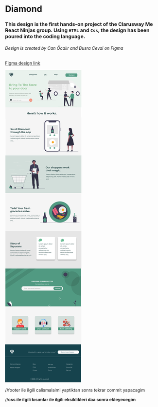 # Diamond

### This design is the first hands-on project of the Clarusway Me React Ninjas group. Using `HTML` and `Css`, the design has been poured into the coding language.

###### Design is created by Can Öcalır and Busra Ceval on Figma

[Figma design link](https://www.figma.com/file/zTm2ezx25QvPqz24zUlcCY/Diamond?node-id=0%3A1)

![alt text](./readme-images.png)
 
 //footer ile ilgili calismalaimi yaptiktan sonra tekrar commit yapacagim

//**css ile ilgili kısımlar ile ilgili eksiklikleri daa sonra ekleyecegim**

